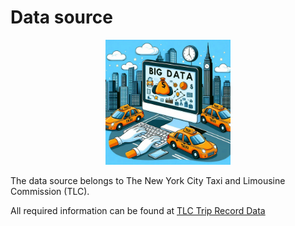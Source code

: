 # Data source

<div id="header" align="center">
  <img src="https://github.com/delnouty/On-Taxi-Demand/blob/main/Data%20Source/taxiBigData.jfif"/ width="200">
</div>

The data source belongs to The New York City Taxi and Limousine Commission (TLC).

All required information can be found at [TLC Trip Record Data](https://www.nyc.gov/site/tlc/about/tlc-trip-record-data.page)
